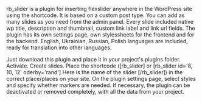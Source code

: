 rb_slider is a plugin for inserting flexslider anywhere in the WordPress site using the shortcode.
It is based on a custom post type. You can add as many slides as you need from the admin panel.
Every slide included native wp title, description and thumbnail,  custom link label and link url fields.
The plugin has its own settings page, own stylessheets for the frontend and for the backend.
English, Ukrainian, Russian, Polish languages are included, ready for translation into other languages.

Just download this plugin and place it in your project's plugins folder. Activate. Create slides.
Place the shortcode ([rb_slider] or [rb_slider id='8, 10, 12' oderby='rand'] Here is the name of the slider [/rb_slider]) in the correct place/places on your site.
On the plugin settings page, select styles and specify whether markers are needed.
If necessary, the plugin can be deactivated or removed completely, with all the data from your project.

